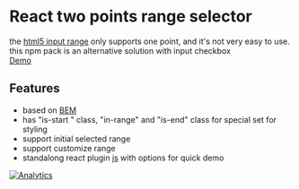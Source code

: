 # React two points range selector
the [html5 input range](https://www.w3.org/wiki/HTML/Elements/input/range) only supports one point, and it's not very easy to use. this npm pack is an alternative solution with input checkbox  
[Demo](http://seeliang.github.io/react-range-selector/)

## Features
* based on [BEM](https://css-tricks.com/bem-101/)
* has "is-start " class, "in-range" and "is-end" class for special set for styling  
* support initial selected range
* support customize range
* standalong react plugin [js](https://cdn.rawgit.com/seeliang/react-range-selector/master/build/js/react-range-selector.js) with options for quick demo

[![Analytics](https://ga-beacon.appspot.com/UA-71361289-1/two-points/read-me)](https://github.com/igrigorik/ga-beacon)
